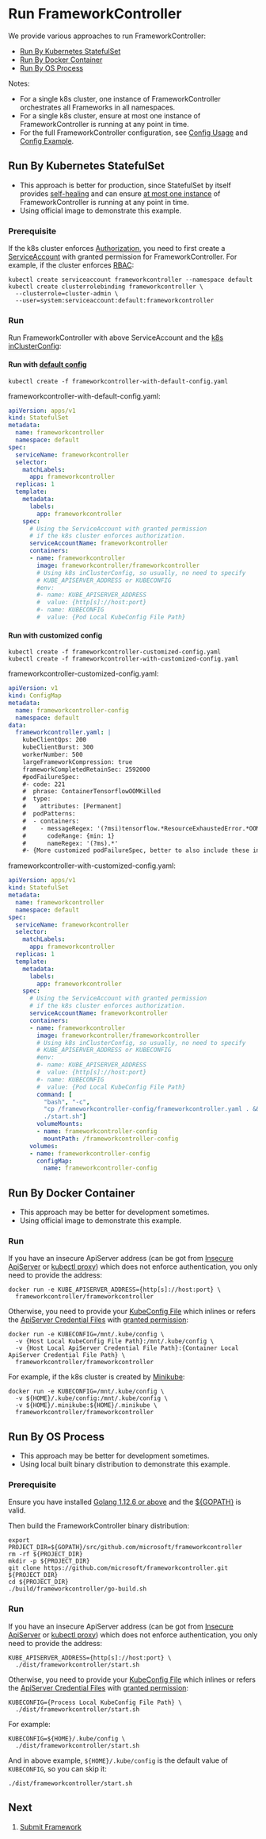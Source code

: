 # <a name="RunFrameworkController">Run FrameworkController</a>
We provide various approaches to run FrameworkController:
   - [Run By Kubernetes StatefulSet](#RunByKubernetesStatefulSet)
   - [Run By Docker Container](#RunByDockerContainer)
   - [Run By OS Process](#RunByOSProcess)

Notes:
   - For a single k8s cluster, one instance of FrameworkController orchestrates all Frameworks in all namespaces.
   - For a single k8s cluster, ensure at most one instance of FrameworkController is running at any point in time.
   - For the full FrameworkController configuration, see
 [Config Usage](../../pkg/apis/frameworkcontroller/v1/config.go) and [Config Example](../../example/config/default/frameworkcontroller.yaml).

## <a name="RunByKubernetesStatefulSet">Run By Kubernetes StatefulSet</a>
- This approach is better for production, since StatefulSet by itself provides [self-healing](https://kubernetes.io/docs/concepts/workloads/pods/pod/#durability-of-pods-or-lack-thereof) and can ensure [at most one instance](https://github.com/kubernetes/community/blob/ee8998b156031f6b363daade51ca2d12521f4ac0/contributors/design-proposals/storage/pod-safety.md) of FrameworkController is running at any point in time.
- Using official image to demonstrate this example.

### Prerequisite

If the k8s cluster enforces [Authorization](https://kubernetes.io/docs/reference/access-authn-authz/authorization/#using-flags-for-your-authorization-module), you need to first create a [ServiceAccount](https://kubernetes.io/docs/tasks/configure-pod-container/configure-service-account) with granted permission for FrameworkController. For example, if the cluster enforces [RBAC](https://kubernetes.io/docs/reference/access-authn-authz/rbac/#kubectl-create-clusterrolebinding):
```shell
kubectl create serviceaccount frameworkcontroller --namespace default
kubectl create clusterrolebinding frameworkcontroller \
  --clusterrole=cluster-admin \
  --user=system:serviceaccount:default:frameworkcontroller
```

### Run

Run FrameworkController with above ServiceAccount and the [k8s inClusterConfig](https://kubernetes.io/docs/tasks/access-application-cluster/access-cluster/#accessing-the-api-from-a-pod):

#### Run with [default config](../../example/config/default/frameworkcontroller.yaml)
```shell
kubectl create -f frameworkcontroller-with-default-config.yaml
```

frameworkcontroller-with-default-config.yaml:
```yaml
apiVersion: apps/v1
kind: StatefulSet
metadata:
  name: frameworkcontroller
  namespace: default
spec:
  serviceName: frameworkcontroller
  selector:
    matchLabels:
      app: frameworkcontroller
  replicas: 1
  template:
    metadata:
      labels:
        app: frameworkcontroller
    spec:
      # Using the ServiceAccount with granted permission
      # if the k8s cluster enforces authorization.
      serviceAccountName: frameworkcontroller
      containers:
      - name: frameworkcontroller
        image: frameworkcontroller/frameworkcontroller
        # Using k8s inClusterConfig, so usually, no need to specify
        # KUBE_APISERVER_ADDRESS or KUBECONFIG
        #env:
        #- name: KUBE_APISERVER_ADDRESS
        #  value: {http[s]://host:port}
        #- name: KUBECONFIG
        #  value: {Pod Local KubeConfig File Path}
```

#### Run with customized config
```shell
kubectl create -f frameworkcontroller-customized-config.yaml
kubectl create -f frameworkcontroller-with-customized-config.yaml
```

frameworkcontroller-customized-config.yaml:
```yaml
apiVersion: v1
kind: ConfigMap
metadata:
  name: frameworkcontroller-config
  namespace: default
data:
  frameworkcontroller.yaml: |
    kubeClientQps: 200
    kubeClientBurst: 300
    workerNumber: 500
    largeFrameworkCompression: true
    frameworkCompletedRetainSec: 2592000
    #podFailureSpec:
    #- code: 221
    #  phrase: ContainerTensorflowOOMKilled
    #  type:
    #    attributes: [Permanent]
    #  podPatterns:
    #  - containers:
    #    - messageRegex: '(?msi)tensorflow.*ResourceExhaustedError.*OOM.*'
    #      codeRange: {min: 1}
    #      nameRegex: '(?ms).*'
    #- {More customized podFailureSpec, better to also include these in the default config}
```

frameworkcontroller-with-customized-config.yaml:
```yaml
apiVersion: apps/v1
kind: StatefulSet
metadata:
  name: frameworkcontroller
  namespace: default
spec:
  serviceName: frameworkcontroller
  selector:
    matchLabels:
      app: frameworkcontroller
  replicas: 1
  template:
    metadata:
      labels:
        app: frameworkcontroller
    spec:
      # Using the ServiceAccount with granted permission
      # if the k8s cluster enforces authorization.
      serviceAccountName: frameworkcontroller
      containers:
      - name: frameworkcontroller
        image: frameworkcontroller/frameworkcontroller
        # Using k8s inClusterConfig, so usually, no need to specify
        # KUBE_APISERVER_ADDRESS or KUBECONFIG
        #env:
        #- name: KUBE_APISERVER_ADDRESS
        #  value: {http[s]://host:port}
        #- name: KUBECONFIG
        #  value: {Pod Local KubeConfig File Path}
        command: [
          "bash", "-c",
          "cp /frameworkcontroller-config/frameworkcontroller.yaml . &&
          ./start.sh"]
        volumeMounts:
        - name: frameworkcontroller-config
          mountPath: /frameworkcontroller-config
      volumes:
      - name: frameworkcontroller-config
        configMap:
          name: frameworkcontroller-config
```

## <a name="RunByDockerContainer">Run By Docker Container</a>
- This approach may be better for development sometimes.
- Using official image to demonstrate this example.

### Run

If you have an insecure ApiServer address (can be got from [Insecure ApiServer](https://kubernetes.io/docs/reference/access-authn-authz/controlling-access/#api-server-ports-and-ips) or [kubectl proxy](https://kubernetes.io/docs/tasks/access-application-cluster/access-cluster/#using-kubectl-proxy)) which does not enforce authentication, you only need to provide the address:
```shell
docker run -e KUBE_APISERVER_ADDRESS={http[s]://host:port} \
  frameworkcontroller/frameworkcontroller
```

Otherwise, you need to provide your [KubeConfig File](https://kubernetes.io/docs/tasks/access-application-cluster/configure-access-multiple-clusters/#explore-the-home-kube-directory)  which inlines or refers the [ApiServer Credential Files](https://kubernetes.io/docs/reference/access-authn-authz/controlling-access/#transport-security) with [granted permission](https://kubernetes.io/docs/tasks/access-application-cluster/configure-access-multiple-clusters/#define-clusters-users-and-contexts):
```shell
docker run -e KUBECONFIG=/mnt/.kube/config \
  -v {Host Local KubeConfig File Path}:/mnt/.kube/config \
  -v {Host Local ApiServer Credential File Path}:{Container Local ApiServer Credential File Path} \
  frameworkcontroller/frameworkcontroller
```
For example, if the k8s cluster is created by [Minikube](https://kubernetes.io/docs/setup/minikube):
```shell
docker run -e KUBECONFIG=/mnt/.kube/config \
  -v ${HOME}/.kube/config:/mnt/.kube/config \
  -v ${HOME}/.minikube:${HOME}/.minikube \
  frameworkcontroller/frameworkcontroller
```

## <a name="RunByOSProcess">Run By OS Process</a>
- This approach may be better for development sometimes.
- Using local built binary distribution to demonstrate this example.

### Prerequisite

Ensure you have installed [Golang 1.12.6 or above](https://golang.org/doc/install#install) and the [${GOPATH}](https://golang.org/doc/code.html#GOPATH) is valid.

Then build the FrameworkController binary distribution:
```shell
export PROJECT_DIR=${GOPATH}/src/github.com/microsoft/frameworkcontroller
rm -rf ${PROJECT_DIR}
mkdir -p ${PROJECT_DIR}
git clone https://github.com/microsoft/frameworkcontroller.git ${PROJECT_DIR}
cd ${PROJECT_DIR}
./build/frameworkcontroller/go-build.sh
```

### Run

If you have an insecure ApiServer address (can be got from [Insecure ApiServer](https://kubernetes.io/docs/reference/access-authn-authz/controlling-access/#api-server-ports-and-ips) or [kubectl proxy](https://kubernetes.io/docs/tasks/access-application-cluster/access-cluster/#using-kubectl-proxy)) which does not enforce authentication, you only need to provide the address:
```shell
KUBE_APISERVER_ADDRESS={http[s]://host:port} \
  ./dist/frameworkcontroller/start.sh
```

Otherwise, you need to provide your [KubeConfig File](https://kubernetes.io/docs/tasks/access-application-cluster/configure-access-multiple-clusters/#explore-the-home-kube-directory) which inlines or refers the [ApiServer Credential Files](https://kubernetes.io/docs/reference/access-authn-authz/controlling-access/#transport-security) with [granted permission](https://kubernetes.io/docs/tasks/access-application-cluster/configure-access-multiple-clusters/#define-clusters-users-and-contexts):
```shell
KUBECONFIG={Process Local KubeConfig File Path} \
  ./dist/frameworkcontroller/start.sh
```
For example:
```shell
KUBECONFIG=${HOME}/.kube/config \
  ./dist/frameworkcontroller/start.sh
```
And in above example, `${HOME}/.kube/config` is the default value of `KUBECONFIG`, so you can skip it:
```shell
./dist/frameworkcontroller/start.sh
```

## <a name="Next">Next</a>
1. [Submit Framework](../framework)
